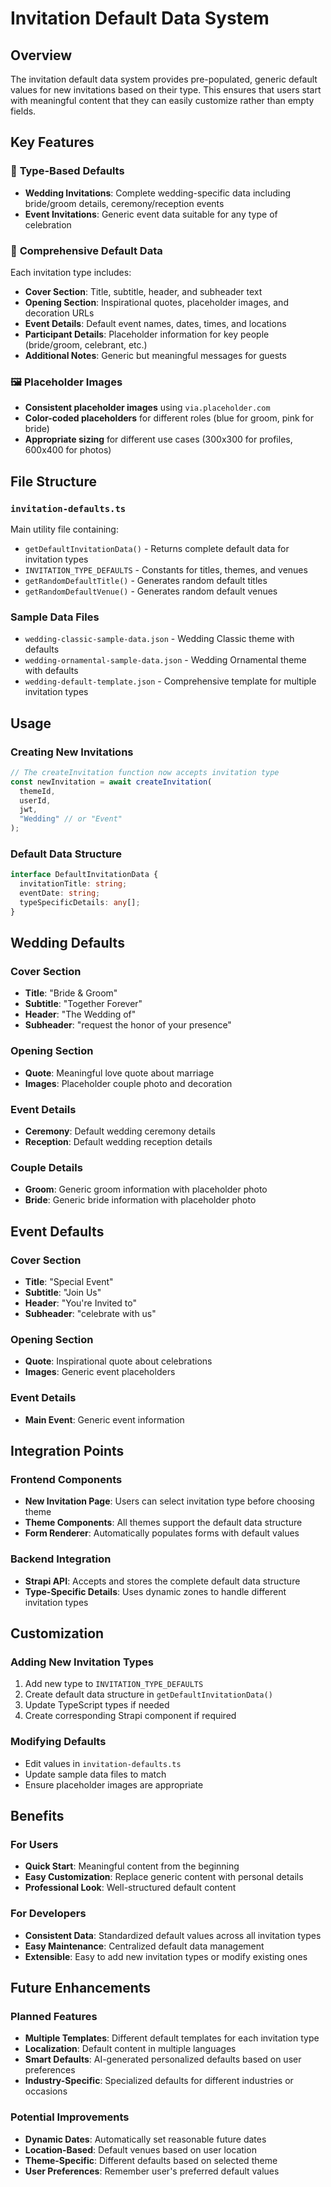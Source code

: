 # Invitation Default Data System

## Overview
The invitation default data system provides pre-populated, generic default values for new invitations based on their type. This ensures that users start with meaningful content that they can easily customize rather than empty fields.

## Key Features

### 🎯 **Type-Based Defaults**
- **Wedding Invitations**: Complete wedding-specific data including bride/groom details, ceremony/reception events
- **Event Invitations**: Generic event data suitable for any type of celebration

### 📝 **Comprehensive Default Data**
Each invitation type includes:
- **Cover Section**: Title, subtitle, header, and subheader text
- **Opening Section**: Inspirational quotes, placeholder images, and decoration URLs
- **Event Details**: Default event names, dates, times, and locations
- **Participant Details**: Placeholder information for key people (bride/groom, celebrant, etc.)
- **Additional Notes**: Generic but meaningful messages for guests

### 🖼️ **Placeholder Images**
- **Consistent placeholder images** using `via.placeholder.com`
- **Color-coded placeholders** for different roles (blue for groom, pink for bride)
- **Appropriate sizing** for different use cases (300x300 for profiles, 600x400 for photos)

## File Structure

### `invitation-defaults.ts`
Main utility file containing:
- `getDefaultInvitationData()` - Returns complete default data for invitation types
- `INVITATION_TYPE_DEFAULTS` - Constants for titles, themes, and venues
- `getRandomDefaultTitle()` - Generates random default titles
- `getRandomDefaultVenue()` - Generates random default venues

### Sample Data Files
- `wedding-classic-sample-data.json` - Wedding Classic theme with defaults
- `wedding-ornamental-sample-data.json` - Wedding Ornamental theme with defaults
- `wedding-default-template.json` - Comprehensive template for multiple invitation types

## Usage

### Creating New Invitations
```typescript
// The createInvitation function now accepts invitation type
const newInvitation = await createInvitation(
  themeId, 
  userId, 
  jwt, 
  "Wedding" // or "Event"
);
```

### Default Data Structure
```typescript
interface DefaultInvitationData {
  invitationTitle: string;
  eventDate: string;
  typeSpecificDetails: any[];
}
```

## Wedding Defaults

### Cover Section
- **Title**: "Bride & Groom"
- **Subtitle**: "Together Forever"
- **Header**: "The Wedding of"
- **Subheader**: "request the honor of your presence"

### Opening Section
- **Quote**: Meaningful love quote about marriage
- **Images**: Placeholder couple photo and decoration

### Event Details
- **Ceremony**: Default wedding ceremony details
- **Reception**: Default wedding reception details

### Couple Details
- **Groom**: Generic groom information with placeholder photo
- **Bride**: Generic bride information with placeholder photo

## Event Defaults

### Cover Section
- **Title**: "Special Event"
- **Subtitle**: "Join Us"
- **Header**: "You're Invited to"
- **Subheader**: "celebrate with us"

### Opening Section
- **Quote**: Inspirational quote about celebrations
- **Images**: Generic event placeholders

### Event Details
- **Main Event**: Generic event information

## Integration Points

### Frontend Components
- **New Invitation Page**: Users can select invitation type before choosing theme
- **Theme Components**: All themes support the default data structure
- **Form Renderer**: Automatically populates forms with default values

### Backend Integration
- **Strapi API**: Accepts and stores the complete default data structure
- **Type-Specific Details**: Uses dynamic zones to handle different invitation types

## Customization

### Adding New Invitation Types
1. Add new type to `INVITATION_TYPE_DEFAULTS`
2. Create default data structure in `getDefaultInvitationData()`
3. Update TypeScript types if needed
4. Create corresponding Strapi component if required

### Modifying Defaults
- Edit values in `invitation-defaults.ts`
- Update sample data files to match
- Ensure placeholder images are appropriate

## Benefits

### For Users
- **Quick Start**: Meaningful content from the beginning
- **Easy Customization**: Replace generic content with personal details
- **Professional Look**: Well-structured default content

### For Developers
- **Consistent Data**: Standardized default values across all invitation types
- **Easy Maintenance**: Centralized default data management
- **Extensible**: Easy to add new invitation types or modify existing ones

## Future Enhancements

### Planned Features
- **Multiple Templates**: Different default templates for each invitation type
- **Localization**: Default content in multiple languages
- **Smart Defaults**: AI-generated personalized defaults based on user preferences
- **Industry-Specific**: Specialized defaults for different industries or occasions

### Potential Improvements
- **Dynamic Dates**: Automatically set reasonable future dates
- **Location-Based**: Default venues based on user location
- **Theme-Specific**: Different defaults based on selected theme
- **User Preferences**: Remember user's preferred default values
